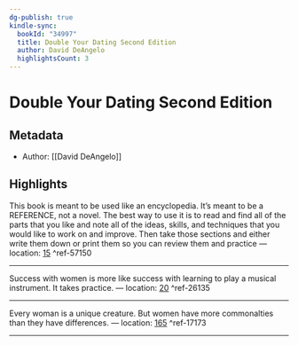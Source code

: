 ```yaml
---
dg-publish: true
kindle-sync:
  bookId: "34997"
  title: Double Your Dating Second Edition
  author: David DeAngelo
  highlightsCount: 3
---
```

# Double Your Dating Second Edition
## Metadata
* Author: [[David DeAngelo]]

## Highlights
This book is meant to be used like an encyclopedia. It’s meant to be a REFERENCE, not a novel. The best way to use it is to read and find all of the parts that you like and note all of the ideas, skills, and techniques that you would like to work on and improve. Then take those sections and either write them down or print them so you can review them and practice — location: [15]() ^ref-57150

---
Success with women is more like success with learning to play a musical instrument. It takes practice. — location: [20]() ^ref-26135

---
Every woman is a unique creature. But women have more commonalties than they have differences. — location: [165]() ^ref-17173

---
